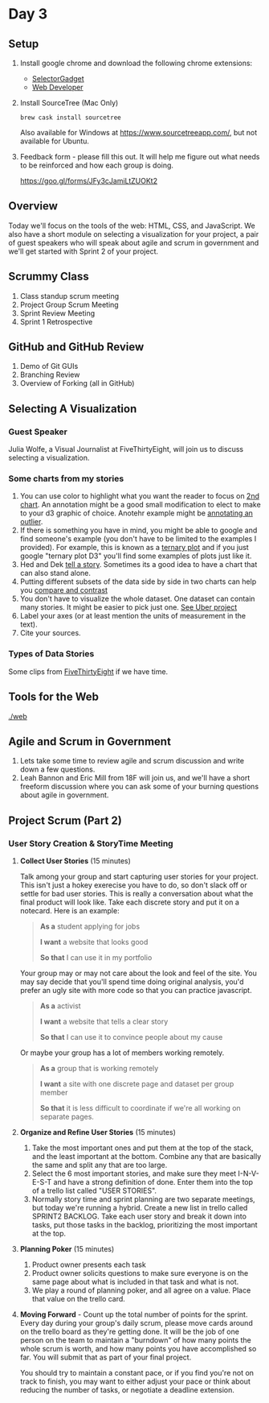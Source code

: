 # Day 3

## Setup

1. Install google chrome and download the following chrome extensions:

	* [SelectorGadget](https://chrome.google.com/webstore/detail/selectorgadget/mhjhnkcfbdhnjickkkdbjoemdmbfginb)
	* [Web Developer](https://chrome.google.com/webstore/detail/web-developer/bfbameneiokkgbdmiekhjnmfkcnldhhm?hl=en-US)

2. Install SourceTree (Mac Only)

	```
	brew cask install sourcetree
	```
	Also available for Windows at https://www.sourcetreeapp.com/, but not available for Ubuntu.

3. Feedback form - please fill this out. It will help me figure out what needs to be reinforced and how each group is doing.

	https://goo.gl/forms/JFy3cJamiLtZUOKt2

## Overview

Today we'll focus on the tools of the web: HTML, CSS, and JavaScript. We also have a short module on selecting a visualization for your project, a pair of guest speakers who will speak about agile and scrum in government and we'll get started with Sprint 2 of your project.

## Scrummy Class

1. Class standup scrum meeting
2. Project Group Scrum Meeting
3. Sprint Review Meeting
4. Sprint 1 Retrospective

## GitHub and GitHub Review

1. Demo of Git GUIs
2. Branching Review
3. Overview of Forking (all in GitHub)

## Selecting A Visualization

### Guest Speaker

Julia Wolfe, a Visual Journalist at FiveThirtyEight, will join us to discuss selecting a visualization.

### Some charts from my stories

1. You can use color to highlight what you want the reader to focus on [2nd chart](https://fivethirtyeight.com/features/all-the-cable-news-networks-are-covering-the-russia-story-just-not-the-same-one/). An annotation might be a good small modification to elect to make to your d3 graphic of choice. Anotehr example might be [annotating an outlier](https://fivethirtyeight.com/features/the-art-of-cherry-picking-polls/).
2. If there is something you have in mind, you might be able to google and find someone's example (you don't have to be limited to the examples I provided). For example, this is known as a [ternary plot](https://fivethirtyeight.com/features/the-worst-tweeter-in-politics-isnt-trump/) and if you just google "ternary plot D3" you'll find some examples of plots just like it.
3. Hed and Dek [tell a story](https://fivethirtyeight.com/features/the-mayweather-mcgregor-fight-as-told-through-emojis/). Sometimes its a good idea to have a chart that can also stand alone.
4. Putting different subsets of the data side by side in two charts can help you [compare and contrast](https://fivethirtyeight.com/features/the-media-really-has-neglected-puerto-rico/)
5. You don't have to visualize the whole dataset. One dataset can contain many stories. It might be easier to pick just one. [See Uber project](https://fivethirtyeight.com/tag/transportation/)
4. Label your axes (or at least mention the units of measurement in the text).
5. Cite your sources.

### Types of Data Stories

Some clips from [FiveThirtyEight](http://slides.com/dhrumilmehta/deck-dcee62b7-28ae-4199-8d47-4ceba73739aa-3#/1/2) if we have time.

## Tools for the Web

[./web](./web)

## Agile and Scrum in Government

1. Lets take some time to review agile and scrum discussion and write down a few questions.
2. Leah Bannon and Eric Mill from 18F will join us, and we'll have a short freeform discussion where you can ask some of your burning questions about agile in government.

## Project Scrum (Part 2)

### User Story Creation & StoryTime Meeting

1. **Collect User Stories** (15 minutes)

	Talk among your group and start capturing user stories for your project. This isn't just a hokey exerecise you have to do, so don't slack off or settle for bad user stories. This is really a conversation about what the final product will look like. Take each discrete story and put it on a notecard. Here is an example:

	> **As a** student applying for jobs
	>
	> **I want** a website that looks good
	>
	> **So that** I can use it in my portfolio

	Your group may or may not care about the look and feel of the site. You may say decide that you'll spend time doing original analysis, you'd prefer an ugly site with more code so that you can practice javascript.

	> **As a** activist
	>
	> **I want** a website that tells a clear story
	>
	> **So that** I can use it to convince people about my cause

	Or maybe your group has a lot of members working remotely.

	> **As a** group that is working remotely
	>
	> **I want** a site with one discrete page and dataset per group member
	>
	> **So that** it is less difficult to coordinate if we're all working on separate pages.

2. **Organize and Refine User Stories** (15 minutes)

	1. Take the most important ones and put them at the top of the stack, and the least important at the bottom. Combine any that are basically the same and split any that are too large.
	2. Select the 6 most important stories, and make sure they meet I-N-V-E-S-T and have a strong definition of done. Enter them into the top of a trello list called "USER STORIES".
	3. Normally story time and sprint planning are two separate meetings, but today we're running a hybrid. Create a new list in trello called SPRINT2 BACKLOG. Take each user story and break it down into tasks, put those tasks in the backlog, prioritizing the most important at the top.

3. **Planning Poker** (15 minutes)
	1. Product owner presents each task
	2. Product owner solicits questions to make sure everyone is on the same page about what is included in that task and what is not.
	3. We play a round of planning poker, and all agree on a value. Place that value on the trello card.

4. **Moving Forward** - Count up the total number of points for the sprint. Every day during your group's daily scrum, please move cards around on the trello board as they're getting done. It will be the job of one person on the team to maintain a "burndown" of how many points the whole scrum is worth, and how many points you have accomplished so far.  You will submit that as part of your final project.

	You should try to maintain a constant pace, or if you find you're not on track to finish, you may want to either adjust your pace or think about reducing the number of tasks, or negotiate a deadline extension.

